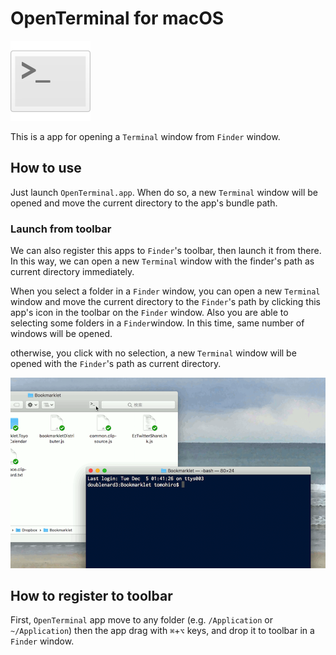 # OpenTerminal for macOS

![Icon](Resources/OpenTerminal.png)

This is a app for opening a `Terminal` window from `Finder` window.

## How to use

Just launch `OpenTerminal.app`. When do so, a new `Terminal` window will be opened and move the current directory to the app's bundle path.

### Launch from toolbar

We can also register this apps to `Finder`'s toolbar, then launch it from there. In this way, we can open a new `Terminal` window with the finder's path as current directory immediately.

When you select a folder in a `Finder` window, you can open a new `Terminal` window and move the current directory to the `Finder`'s path by clicking this app's icon in the toolbar on the `Finder` window. Also you are able to selecting some folders in a `Finder`window. In this time, same number of windows will be opened.

otherwise, you click with no selection, a new `Terminal` window will be opened with the `Finder`'s path as current directory.

![Capture](Resources/capture.png)

## How to register to toolbar

First, `OpenTerminal` app move to any folder (e.g. `/Application` or `~/Application`) then the app drag with `⌘`+`⌥` keys, and drop it to toolbar in a `Finder` window.